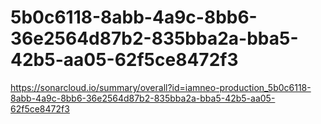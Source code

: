 # 5b0c6118-8abb-4a9c-8bb6-36e2564d87b2-835bba2a-bba5-42b5-aa05-62f5ce8472f3
https://sonarcloud.io/summary/overall?id=iamneo-production_5b0c6118-8abb-4a9c-8bb6-36e2564d87b2-835bba2a-bba5-42b5-aa05-62f5ce8472f3
